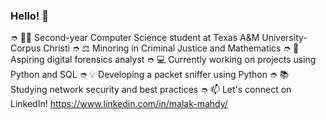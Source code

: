 ### Hello! 👋

➮ 👩‍🎓 Second-year Computer Science student at Texas A&M University-Corpus Christi
➮ ⚖️ Minoring in Criminal Justice and Mathematics
➮ 🔎 Aspiring digital forensics analyst
➮ 💻 Currently working on projects using Python and SQL
➮ 💡 Developing a packet sniffer using Python
➮ 📚 Studying network security and best practices
➮ 📫 Let's connect on LinkedIn! https://www.linkedin.com/in/malak-mahdy/
